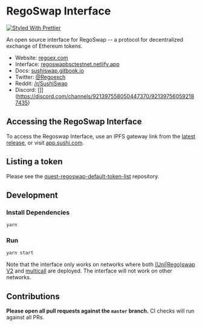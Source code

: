 # RegoSwap Interface

[![Styled With Prettier](https://img.shields.io/badge/code_style-prettier-ff69b4.svg)](https://prettier.io/)

An open source interface for RegoSwap -- a protocol for decentralized exchange of Ethereum tokens.

- Website: [regoex.com](https://regoex.com/)
- Interface: [regoswapbsctestnet.netlify.app](https://regoswapbsctestnet.netlify.app/)
- Docs: [sushiswap.gitbook.io](https://sushiswap.gitbook.io)
- Twitter: [@Regoexch](https://twitter.com/regoexch)
- Reddit: [/r/SushiSwap](https://www.reddit.com/r/SushiSwap)
- Discord: []](https://discord.com/channels/921397558050447370/921397560592187435)

## Accessing the RegoSwap Interface

To access the Regoswap Interface, use an IPFS gateway link from the
[latest release](https://github.com/sushiswap/sushiswap-interface/releases/latest),
or visit [app.sushi.com](https://app.sushi.com).

## Listing a token

Please see the
[quest-regoswap-default-token-list](https://github.com/sushiswap/default-token-list)
repository.

## Development

### Install Dependencies

```bash
yarn
```

### Run

```bash
yarn start
```

Note that the interface only works on networks where both
[(Uni|Rego)swap V2](https://github.com/sushiswap/sushiswap/tree/master/contracts/uniswapv2) and
[multicall](https://github.com/makerdao/multicall) are deployed.
The interface will not work on other networks.

## Contributions

**Please open all pull requests against the `master` branch.**
CI checks will run against all PRs.
